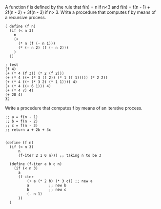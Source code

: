 A function f is defined by the rule that f(n) = n if n<3 and f(n) = f(n - 1) + 2f(n - 2) + 3f(n - 3) if n> 3.
Write a procedure that computes f by means of a recursive process.

    ( define (f n)
      (if (< n 3)
        n
        (+
          (* n (f (- n 1)))
          (* (- n 2) (f (- n 2)))
        )
      ))

    ; test
    (f 4)
    (+ (* 4 (f 3)) (* 2 (f 2)))
    (+ (* 4 ((+ (* 3 (f 2)) (* 1 (f 1))))) (* 2 2))
    (+ (* 4 ((+ (* 3 2) (* 1 1)))) 4)
    (+ (* 4 ((+ 6 1))) 4)
    (+ (* 4 7) 4)
    (+ 28 4)
    32


Write a procedure that computes f by means of an iterative process.


    ;; a = f(n - 1)
    ;; b = f(n - 2)
    ;; c = f(n - 3)
    ;; return a + 2b + 3c 


    (define (f n)
      (if (< n 3)
          n
          (f-iter 2 1 0 n))) ;; taking n to be 3

      (define (f-iter a b c n)
        (if (< n 3)
          a
          (f-iter 
              (+ a (* 2 b) (* 3 c)) ;; new a
              a         ;; new b
              b         ;; new c
              (- n 1)
          ))
      )
